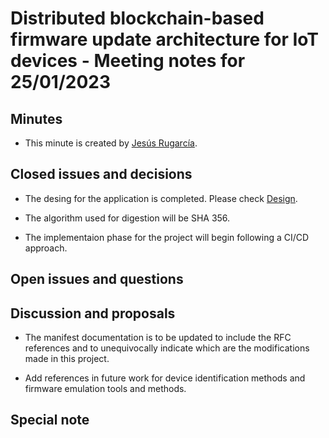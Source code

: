 # Distributed blockchain-based firmware update architecture for IoT devices - Meeting notes for 25/01/2023

## Minutes

- This minute is created by [Jesús Rugarcía](https://github.com/jesusrugarcia).

## Closed issues and decisions

- The desing for the application is completed. Please check [Design](./Design).

- The algorithm used for digestion will be SHA 356.

- The implementaion phase for the project will begin following a CI/CD approach.

## Open issues and questions


## Discussion and proposals
- The manifest documentation is to be updated to include the RFC references and to unequivocally indicate which are the modifications made in this project.

- Add references in future work for device identification methods and firmware emulation tools and methods.

## Special note
